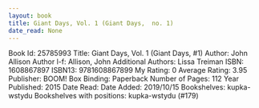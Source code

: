 ```yaml
---
layout: book
title: Giant Days, Vol. 1 (Giant Days,  no. 1)
date_read: None
---
```


Book Id: 25785993
Title: Giant Days, Vol. 1 (Giant Days, #1)
Author: John Allison
Author l-f: Allison, John
Additional Authors: Lissa Treiman
ISBN: 1608867897
ISBN13: 9781608867899
My Rating: 0
Average Rating: 3.95
Publisher: BOOM! Box
Binding: Paperback
Number of Pages: 112
Year Published: 2015
Date Read: 
Date Added: 2019/10/15
Bookshelves: kupka-wstydu
Bookshelves with positions: kupka-wstydu (#179)

